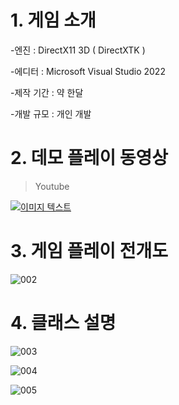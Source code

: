 # 1. 게임 소개 
-엔진 : DirectX11 3D ( DirectXTK )

-에디터 : Microsoft Visual Studio 2022

-제작 기간 : 약 한달

-개발 규모 : 개인 개발

# 2. 데모 플레이 동영상

>Youtube

[![이미지 텍스트](http://img.youtube.com/vi/SNApO1q9sa8/0.jpg)](https://www.youtube.com/watch?v=SNApO1q9sa8)

# 3. 게임 플레이 전개도 

![002](https://github.com/kazzha/DirectXTK_Portfolio/assets/137769077/dfb8eb41-aee5-4161-b039-e1209def4dc5)

# 4. 클래스 설명
![003](https://github.com/kazzha/DirectXTK_Portfolio/assets/137769077/4edff170-731d-4eba-9e72-da8b4e4acc02)

![004](https://github.com/kazzha/DirectXTK_Portfolio/assets/137769077/eaad98d0-92d0-4456-ba81-df9d9c279c8f)


![005](https://github.com/kazzha/DirectXTK_Portfolio/assets/137769077/c7b877c6-847b-45d2-b30c-481517fba1b5)
